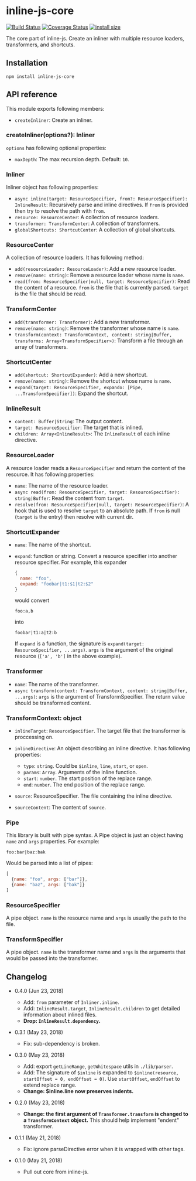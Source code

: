 inline-js-core
==============

[![Build Status](https://travis-ci.org/eight04/inline-js-core.svg?branch=master)](https://travis-ci.org/eight04/inline-js-core)
[![Coverage Status](https://coveralls.io/repos/github/eight04/inline-js-core/badge.svg?branch=master)](https://coveralls.io/github/eight04/inline-js-core?branch=master)
[![install size](https://packagephobia.now.sh/badge?p=inline-js-core)](https://packagephobia.now.sh/result?p=inline-js-core)

The core part of inline-js. Create an inliner with multiple resource loaders, transformers, and shortcuts.

Installation
------------
```
npm install inline-js-core
```

API reference
-------------

This module exports following members:

* `createInliner`: Create an inliner.

### createInliner(options?): Inliner

`options` has following optional properties:

* `maxDepth`: The max recursion depth. Default: `10`.

### Inliner

Inliner object has following properties:

* `async inline(target: ResourceSpecifier, from?: ResourceSpecifier): InlineResult`: Recursively parse and inline directives. If `from` is provided then try to resolve the path with `from`.
* `resource: ResourceCenter`: A collection of resource loaders.
* `transformer: TransformCenter`: A collection of transformers.
* `globalShortcuts: ShortcutCenter`: A collection of global shortcuts.

### ResourceCenter

A collection of resource loaders. It has following method:

* `add(resourceLoader: ResourceLoader)`: Add a new resource loader.
* `remove(name: string)`: Remove a resource loader whose name is `name`.
* `read(from: ResourceSpecifier|null, target: ResourceSpecifier)`: Read the content of a resource. `from` is the file that is currently parsed. `target` is the file that should be read.

### TransformCenter

* `add(transformer: Transformer)`: Add a new transformer.
* `remove(name: string)`: Remove the transformer whose name is `name`.
* `transform(context: TransformContext, content: string|Buffer, transforms: Array<TransformSpecifier>)`: Transform a file through an array of transformers.

### ShortcutCenter

* `add(shortcut: ShortcutExpander)`: Add a new shortcut.
* `remove(name: string)`: Remove the shortcut whose name is `name`.
* `expand(target: ResourceSpecifier, expando: [Pipe, ...TransformSpecifier])`: Expand the shortcut.

### InlineResult

* `content: Buffer|String`: The output content.
* `target: ResourceSpecifier`: The target that is inlined.
* `children: Array<InlineResult>`: The `InlineResult` of each inline directive.

### ResourceLoader

A resource loader reads a `ResourceSpecifier` and return the content of the resource. It has following properties:

* `name`: The name of the resource loader.
* `async read(from: ResourceSpecifier, target: ResourceSpecifier): string|Buffer`: Read the content from `target`.
* `resolve(from: ResourceSpecifier|null, target: ResourceSpecifier)`: A hook that is used to resolve `target` to an absolute path. If `from` is null (`target` is the entry) then resolve with current dir.

### ShortcutExpander

* `name`: The name of the shortcut.
* `expand`: function or string. Convert a resource specifier into another resource specifier. For example, this expander

  ```js
  {
    name: "foo",
    expand: "foobar|t1:$1|t2:$2"
  }
  ```
  
  would convert
  
  ```
  foo:a,b
  ```
  
  into
  
  ```
  foobar|t1:a|t2:b
  ```
  
  If `expand` is a function, the signature is `expand(target: ResourceSpecifier, ...args)`. `args` is the argument of the original resource (`['a', 'b']` in the above example).

### Transformer

* `name`: The name of the transformer.
* `async transform(context: TransformContext, content: string|Buffer, ...args)`: `args` is the argument of TransformSpecifier. The return value should be transformed content.

### TransformContext: object

* `inlineTarget`: `ResourceSpecifier`. The target file that the transformer is proccessing on.
* `inlineDirective`: An object describing an inline directive. It has following properties:

  - `type`: `string`. Could be `$inline`, `line`, `start`, or `open`.
  - `params`: `Array`. Arguments of the inline function.
  - `start`: `number`. The start position of the replace range.
  - `end`: `number`. The end position of the replace range.
  
* `source`: ResourceSpecifier. The file containing the inline directive.
* `sourceContent`: The content of `source`.

### Pipe

This library is built with pipe syntax. A Pipe object is just an object having `name` and `args` properties. For example:

```
foo:bar|baz:bak
```

Would be parsed into a list of pipes:

```js
[
  {name: "foo", args: ["bar"]},
  {name: "baz", args: ["bak"]}
]
```

### ResourceSpecifier

A pipe object. `name` is the resource name and `args` is usually the path to the file.

### TransformSpecifier

A pipe object. `name` is the transformer name and `args` is the arguments that would be passed into the transformer.

Changelog
---------

* 0.4.0 (Jun 23, 2018)

  - Add: `from` parameter of `Inliner.inline`.
  - Add: `InlineResult.target`, `InlineResult.children` to get detailed information about inlined files.
  - **Drop: `InlineResult.dependency`.**

* 0.3.1 (May 23, 2018)

  - Fix: sub-dependency is broken.

* 0.3.0 (May 23, 2018)

  - Add: export `getLineRange`, `getWhitespace` utils in `./lib/parser`.
  - Add: The signature of `$inline` is expanded to `$inline(resource, startOffset = 0, endOffset = 0)`. Use `startOffset`, `endOffset` to extend replace range.
  - **Change: $inline.line now preserves indents.**

* 0.2.0 (May 23, 2018)

  - **Change: the first argument of `Transformer.transform` is changed to a `TransformContext` object.** This should help implement "endent" transformer.

* 0.1.1 (May 21, 2018)

  - Fix: ignore parseDirective error when it is wrapped with other tags.

* 0.1.0 (May 21, 2018)

    - Pull out core from inline-js.
